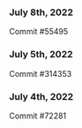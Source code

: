 ### July 8th, 2022

Commit #55495

### July 5th, 2022

Commit #314353


### July 4th, 2022

Commit #72281
